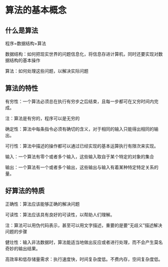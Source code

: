 # 算法的基本概念

## 什么是算法

程序=数据结构+算法

数据结构：如何把现实世界的问题信息化，将信息存进计算机，同时还要实现对数据结构的基本操作

算法：如何处理这些问题，以解决实际问题

## 算法的特性

有穷性：一个算法必须总在执行有穷步之后结束，且每一步都可在又穷时间内完成。

注：算法是有穷的，程序可以是无穷的

确定性：算法中每条指令必须有确切的含义，对于相同的输入只能得出相同的输出。

可行性：算法中描述的操作都可以通过已经实现的基本运算执行有限次来实现。

输入：一个算法有零个或者多个输入，这些输入取自于某个特定的对象的集合

输出：一个算法有一个或者多个输出，这些输出与输入有着某种特定特定关系的量。

## 好算法的特质

正确性：算法应该能够正确的解决问题

可读性：算法应该具有良好的可读性，以帮助人们理解。

注：算法可以用伪代码表示，甚至可以用文字描述，重要的是要“无歧义”描述解决问题的步骤

健壮性：输入非法数据时，算法能适当地做出反应或者进行处理，而不会产生莫名奇妙的输出结果。

高效率和低存储量需求：执行速度快，时间复杂度低。不费内存，空间复杂度低。